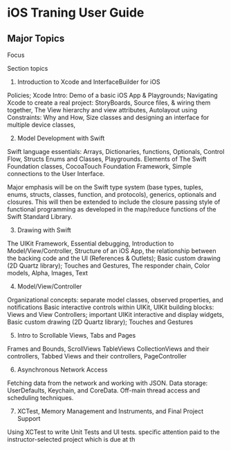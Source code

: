 # iOS Traning User Guide
## Major Topics


Focus
	

Section topics

1.  Introduction to Xcode and InterfaceBuilder for iOS

Policies; Xcode Intro: Demo of a basic iOS App & Playgrounds;  Navigating Xcode to create a real project: StoryBoards, Source files, & wiring them together, The View hierarchy and view attributes, Autolayout using Constraints: Why and How, Size classes and designing an interface for multiple device classes, 

2.  Model Development with Swift 

Swift language essentials: Arrays, Dictionaries, functions, Optionals, Control Flow, Structs Enums and Classes, Playgrounds.  Elements of The Swift Foundation classes, CocoaTouch Foundation Framework, Simple connections to the User Interface.

Major emphasis will be on the Swift type system (base types, tuples, enums, structs, classes, function, and protocols), generics, optionals and closures.  This will then be extended to include the closure passing style of functional programming as developed in the map/reduce functions of the Swift Standard Library.

3.  Drawing with Swift
	
 The UIKit Framework, Essential debugging, Introduction to Model/View/Controller, Structure of an iOS App, the relationship between the backing code and the UI (References & Outlets); Basic custom drawing (2D Quartz library); Touches and Gestures, The responder chain, Color models, Alpha, Images, Text

4.  Model/View/Controller
	
Organizational concepts: separate model classes, observed properties, and notifications Basic interactive controls within UIKit, UIKit building blocks: Views and View Controllers; important UIKit interactive and display widgets, Basic custom drawing (2D Quartz library); Touches and Gestures

5.  Intro to Scrollable Views, Tabs and Pages
	
Frames and Bounds, ScrollViews TableViews CollectionViews and their controllers, Tabbed Views and their controllers, PageController

6.  Asynchronous Network Access
	
Fetching data from the network and working with JSON. Data storage: UserDefaults, Keychain, and CoreData.  Off-main thread access and scheduling techniques.

7.  XCTest, Memory Management and Instruments, and Final Project Support
	
Using XCTest to write Unit Tests and UI tests.  specific attention paid to the instructor-selected project which is due at th
